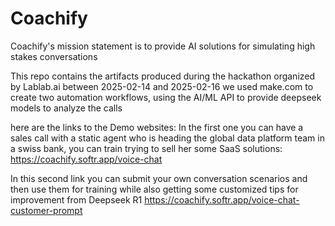 # Coachify
Coachify's mission statement is to provide AI solutions for simulating high stakes conversations

This repo contains the artifacts produced during the hackathon organized by Lablab.ai between 2025-02-14 and 2025-02-16
we used make.com to create two automation workflows, using the AI/ML API to provide deepseek models to analyze the calls

here are the links to the Demo websites:
In the first one you can have a sales call with a static agent who is heading the global data platform team in a swiss bank, you can 
train trying to sell her some SaaS solutions:
https://coachify.softr.app/voice-chat

In this second link you can submit your own conversation scenarios and then use them for training while also getting some customized tips for improvement from Deepseek R1
https://coachify.softr.app/voice-chat-customer-prompt
